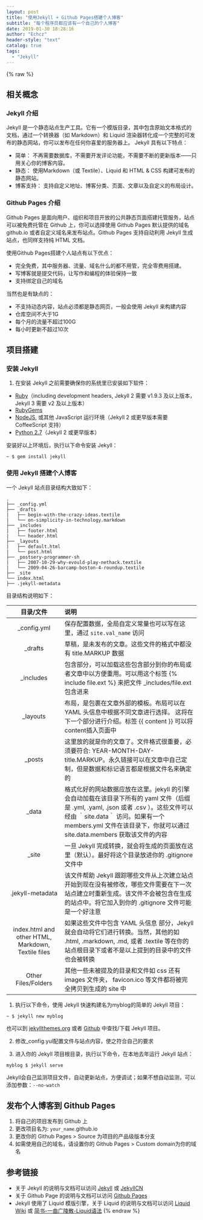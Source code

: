 ```yaml
---
layout: post
title: "使用Jekyll + Github Pages搭建个人博客"
subtitle: "每个程序员都应该有一个自己的个人博客"
date: 2019-01-30 18:28:16
author: "Echcz"
header-style: "text"
catalog: true
tags:
  - "Jekyll"
---
```

{% raw %}
## 相关概念

### Jekyll 介绍

Jekyll 是一个静态站点生产工具。它有一个模版目录，其中包含原始文本格式的文档，通过一个转换器（如 Markdown）和 Liquid 渲染器转化成一个完整的可发布的静态网站，你可以发布在任何你喜爱的服务器上。
Jekyll 具有以下特点：

* 简单： 不再需要数据库，不需要开发评论功能，不需要不断的更新版本——只用关心你的博客内容。
* 静态： 使用Markdown（或 Textile）、Liquid 和 HTML & CSS 构建可发布的静态网站。
* 博客支持： 支持自定义地址、博客分类、页面、文章以及自定义的布局设计。

### Github Pages 介绍

Github Pages 是面向用户、组织和项目开放的公共静态页面搭建托管服务，站点可以被免费托管在 Github 上，你可以选择使用 Github Pages 默认提供的域名 github.io 或者自定义域名来发布站点。Github Pages 支持自动利用 Jekyll 生成站点，也同样支持纯 HTML 文档。

使用Github Pages搭建个人站点有以下优点：

* 完全免费，其中服务器、流量、域名什么的都不用管，完全零费用搭建。
* 写博客就是提交代码，让写作和编程的体验保持一致
* 支持绑定自己的域名

当然也是有缺点的：

* 不支持动态内容，站点必须都是静态网页，一般会使用 Jekyll 来构建内容
* 仓库空间不大于1G
* 每个月的流量不超过100G
* 每小时更新不超过10次

## 项目搭建

### 安装 Jekyll

1. 在安装 Jekyll 之前需要确保你的系统里已安装如下软件：
* [Ruby](http://www.ruby-lang.org/en/downloads/)（including development headers, Jekyll 2 需要 v1.9.3 及以上版本，Jekyll 3 需要 v2 及以上版本）
* [RubyGems](http://rubygems.org/pages/download)
* [NodeJS](http://nodejs.org/), 或其他 JavaScript 运行环境（Jekyll 2 或更早版本需要 CoffeeScript 支持）
* [Python 2.7](https://www.python.org/downloads/)（Jekyll 2 或更早版本）

安装好以上环境后，执行以下命令安装 Jekyll：

``` shell
~ $ gem install jekyll
```

### 使用 Jekyll 搭建个人博客

一个 Jekyll 站点目录结构大致如下：

``` shell
.
├── _config.yml
├── _drafts
|   ├── begin-with-the-crazy-ideas.textile
|   └── on-simplicity-in-technology.markdown
├── _includes
|   ├── footer.html
|   └── header.html
├── _layouts
|   ├── default.html
|   └── post.html
├── _postsery-programmer-sh
|   ├── 2007-10-29-why-evould-play-nethack.textile
|   └── 2009-04-26-barcamp-boston-4-roundup.textile
├── _site
└── index.html
├── .jekyll-metadata
```

目录结构说明如下：

| 目录/文件 | 说明 |
|:--:|:-- |
|  _config.yml  | 保存配置数据，全局自定义常量也可以写在这里，通过 `site.val_name` 访问 |
|  _drafts  | 草稿，是未发布的文章。这些文件的格式中都没有 title.MARKUP 数据 |
| _includes | 包含部分，可以加载这些包含部分到你的布局或者文章中以方便重用。可以用这个标签  {% include file.ext %} 来把文件 _includes/file.ext 包含进来 |
| _layouts | 布局，是包裹在文章外部的模板。布局可以在 YAML 头信息中根据不同文章进行选择。 这将在下一个部分进行介绍。标签  {{ content }} 可以将content插入页面中 |
| _posts | 这里放的就是你的文章了。文件格式很重要，必须要符合: YEAR-MONTH-DAY-title.MARKUP。永久链接可以在文章中自己定制，但是数据和标记语言都是根据文件名来确定的 |
| _data | 格式化好的网站数据应放在这里。jekyll 的引擎会自动加载在该目录下所有的 yaml 文件（后缀是 .yml, .yaml, .json 或者 .csv ）。这些文件可以经由 ｀site.data｀ 访问。如果有一个 members.yml 文件在该目录下，你就可以通过 site.data.members 获取该文件的内容 |
| _site | 一旦 Jekyll 完成转换，就会将生成的页面放在这里（默认）。最好将这个目录放进你的 .gitignore 文件中 |
| .jekyll-metadata | 该文件帮助 Jekyll 跟踪哪些文件从上次建立站点开始到现在没有被修改，哪些文件需要在下一次站点建立时重新生成。该文件不会被包含在生成的站点中。将它加入到你的 .gitignore 文件可能是一个好注意 |
| index.html and other HTML, Markdown, Textile files | 如果这些文件中包含 YAML 头信息 部分，Jekyll 就会自动将它们进行转换。当然，其他的如 .html, .markdown, .md, 或者 .textile 等在你的站点根目录下或者不是以上提到的目录中的文件也会被转换 |
| Other Files/Folders | 其他一些未被提及的目录和文件如  css 还有 images 文件夹， favicon.ico 等文件都将被完全拷贝到生成的 site 中 |

1. 执行以下命令，使用 Jekyll 快速构建名为myblog的简单的 Jekyll 项目：

``` shell
~ $ jekyll new myblog
```

也可以到 [jekyllthemes.org](http://jekyllthemes.org/) 或者 [Github](https://github.com/) 中查找/下载 Jekyll 项目。

2. 修改_config.yul配置文件与站点内容，使之符合自己的要求

3. 进入你的 Jekyll 项目根目录，执行以下命令，在本地去年运行 Jekyll 站点：

``` shell
myblog $ jekyll serve
```

Jekyll会自己监测项目文件，自动更新站点，方便调试；如果不想自动监测，可以添加参数：`--no-watch`

## 发布个人博客到 Github Pages

1. 将自己的项目发布到 Github 上
2. 更改项目名为: `your_name`.github.io
3. 更改你的 Github Pages > Source 为项目的产品级版本分支
4. 如需使用自己的域名，请设置你的 Github Pages > Custom domain为你的域名

## 参考链接

* 关于 Jekyll 的说明与文档可以访问 [Jekyll](https://jekyllrb.com/) 或 [JekyllCN](https://jekyllcn.com/)
* 关于 Github Page 的说明与文档可以访问 [Github Pages](https://pages.github.com/)
* Jekyll 使用了 Liquid 模版引擎，关于 Liquid 的说明与文档可以访问 [Liquid Wiki](https://github.com/Shopify/liquid/wiki) 或 [简书-一曲广陵散-Liquid语法](https://www.jianshu.com/p/4224b8ea0ec0)
{% endraw %}
